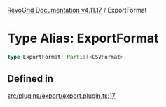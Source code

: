 [RevoGrid Documentation v4.11.17](README.md) / ExportFormat

# Type Alias: ExportFormat

```ts
type ExportFormat: Partial<CSVFormat>;
```

## Defined in

[src/plugins/export/export.plugin.ts:17](https://github.com/revolist/revogrid/blob/0844b37dbe4827c0b3ffa78b88f276b83e0fed00/src/plugins/export/export.plugin.ts#L17)
